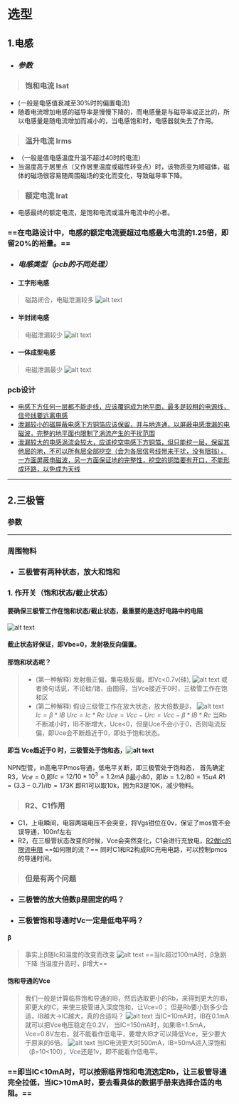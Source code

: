 # 选型
 ## 1.电感

* ### ***参数*** 
>### 饱和电流 Isat
* (一般是电感值衰减至30%时的偏置电流)
* 随着电流增加电感的磁导率是慢慢下降的，而电感量是与磁导率成正比的，所以电感量是随电流增加而减小的，当电感饱和时，电感器就失去了作用。
> ### 温升电流 Irms
* （一般是值电感温度升温不超过40时的电流）
* 当温度高于居里点（又作居里温度或磁性转变点）时，该物质变为顺磁体，磁体的磁场很容易随周围磁场的变化而变化，导致磁导率下降。
> ### 额定电流 Irat
* 电感最终的额定电流，是饱和电流或温升电流中的小者。
### ==在电路设计中，电感的额定电流要超过电感最大电流的1.25倍，即留20%的裕量。==
* ### ***电感类型（pcb的不同处理）***
* #### 工字形电感
> 磁路闭合，电磁泄漏较多
![alt text](image-7.png)
* #### 半封闭电感
> 电磁泄漏较少
![alt text](image-8.png)
* #### 一体成型电感
> 电磁泄漏最少
![alt text](image-9.png)
### pcb设计<u>
 * 电感下方任何一层都不能走线，应该覆铜成为地平面，最多是较粗的电源线，信号线要远离电感
* 泄漏较小的磁屏蔽电感下方铜箔应该保留，并与地连通，以屏蔽电感泄漏的电磁波，完整的地平面也限制了涡流产生的干扰范围
* 泄漏较大的电感涡流会较大，应该挖空电感下方铜箔，但只能挖一层，保留其他层的地，不可以所有层全部挖空（会为各层信号线带来干扰，没有阻挡），一方面屏蔽电磁波，另一方面保证地的完整性，挖空的铜箔要有开口，不能形成环路，以免成为天线</u>
---------------------
## 2.三极管
### 参数
-------------------
### 周围物料
* ### 三极管有两种状态，放大和饱和
### 1. 作开关（饱和状态/截止状态）
#### 要确保三极管工作在饱和状态/截止状态，最重要的是选好电路中的电阻
![alt text](image-1.png)
#### 截止状态好保证，即Vbe=0，发射极反向偏置。
#### 那饱和状态呢？
>* (第一种解释)
发射极正偏，集电极反偏，即Vc<0.7v(硅),
![alt text](image-2.png)
或者换句话说，不论硅/锗，由图得，当Vce接近于0时，三极管工作在饱和区
>* (第二种解释)
假设三级管工作在放大状态，放大倍数是β，
![alt text](image.png)
$Ic=β* IB$
$Urc=Ic* Rc$
$Uce=Vcc-Urc=Vcc-β*IB*Rc$
当Rb不断减小时，IB不断增大，Uce<0，但是Uce不会小于0，否则电流反偏，即Uce会不断趋近于0，即处于饱和状态。

#### 即当 Vce趋近于0 时，三极管处于饱和态，![alt text](image-3.png)
NPN型管，in高电平Pmos导通，低电平关断，即三极管处于饱和态，
首先确定R3，$Vce=0$,即$Ic=12/10*10^3=1.2mA$
β最小80，即$Ib=1.2/80=15uA$ 
$R1=(3.3-0.7)/Ib=173K$
即R1可以取10k，因为R3是10K，减少物料。
> ### R2、C1作用
* C1，上电瞬间，电容两端电压不会突变，将Vgs钳位在0v，保证了mos管不会误导通，100nf左右
* R2，在三极管状态改变的时候，Vce会突然变化，C1会进行充放电，<u>R2做Ic的限流电阻</u>  ==如何限的流？==
同时C1和R2构成RC充电电路，可以控制pmos的导通时间。
> ### 但是有两个问题
* ### 三极管的放大倍数β是固定的吗？
* ### 三极管饱和导通时Vc一定是低电平吗？
####  β
> 事实上β随Ic和温度的改变而改变
![alt text](image-4.png)
==当Ic超过100mA时，β急剧下降
当温度升高时，β增大==
####  饱和导通的Vce
>我们一般是计算临界饱和导通的IB，然后选取更小的Rb，来得到更大的IB，即更大的IC，来使三极管进入深度饱和，让Vce=0；
但是Rb要小到多少合适，IB越大->IC越大，真的合适吗？
![alt text](image-5.png)
当IC=10mA时，IB在0.1mA就可以把Vce电压稳定在0.2V，
当IC=150mA时，如果IB=1.5mA，Vce=0.8V左右，就不能看作低电平，要增大IB才可以降低Vce，至少要大于原来的6倍。
![alt text](image-6.png)
当IC电流更大时500mA，IB=50mA进入深饱和（β=10<100），Vce还是1v，即不能看作低电平。

### ==即当IC<10mA时，可以按照临界饱和电流选定Rb，让三极管导通完全拉低，当IC>10mA时，要去看具体的数据手册来选择合适的电阻。==



